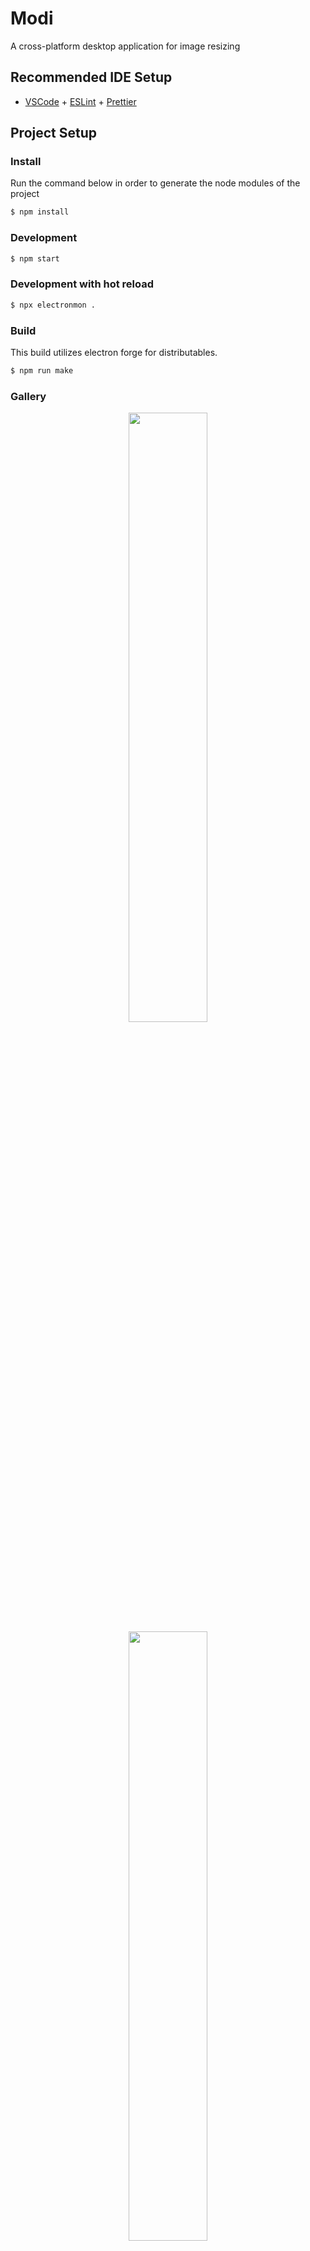 # Modi
A cross-platform desktop application for image resizing

## Recommended IDE Setup

- [VSCode](https://code.visualstudio.com/) + [ESLint](https://marketplace.visualstudio.com/items?itemName=dbaeumer.vscode-eslint) + [Prettier](https://marketplace.visualstudio.com/items?itemName=esbenp.prettier-vscode)

## Project Setup

### Install
Run the command below in order to generate the node modules of the project

```bash
$ npm install
```

### Development

```bash
$ npm start
```

### Development with hot reload

```bash
$ npx electronmon .
```

### Build
This build utilizes electron forge for distributables. 
```bash
$ npm run make
```

### Gallery
<div align="center">
<img src="https://github.com/user-attachments/assets/16c5c8bc-e962-43d1-b6ac-2a92e96871fd" width="50%" />
<img src="https://github.com/user-attachments/assets/2a2afa54-dc9c-4194-8267-9e5c47f528c6" width="50%"/>
</div>

<div align="center">
<img src="https://github.com/user-attachments/assets/d4373c37-e91e-4585-936c-99a8af6fa40a" width="50%"/>
<img src="https://github.com/user-attachments/assets/822aa404-7f51-4c7e-abd1-376fbccbfe0" width="50%"/>
</div>


